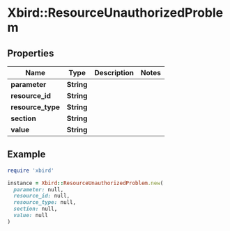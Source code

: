 # Xbird::ResourceUnauthorizedProblem

## Properties

| Name | Type | Description | Notes |
| ---- | ---- | ----------- | ----- |
| **parameter** | **String** |  |  |
| **resource_id** | **String** |  |  |
| **resource_type** | **String** |  |  |
| **section** | **String** |  |  |
| **value** | **String** |  |  |

## Example

```ruby
require 'xbird'

instance = Xbird::ResourceUnauthorizedProblem.new(
  parameter: null,
  resource_id: null,
  resource_type: null,
  section: null,
  value: null
)
```

